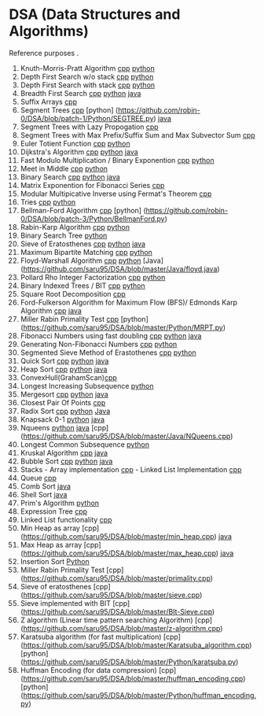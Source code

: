 # DSA (Data Structures and Algorithms)
Reference purposes .

1. Knuth-Morris-Pratt Algorithm [cpp](https://github.com/saru95/DSA/blob/master/KMP.cpp) [python](https://github.com/saru95/DSA/blob/master/Python/KMP.py)
2. Depth First Search w/o stack [cpp](https://github.com/saru95/DSA/blob/master/DFS.cpp) [python](https://github/com/saru95/DSA/blob/master/Python/DFS.py)
3. Depth First Search with stack [cpp](https://github.com/saru95/DSA/blob/master/DFSS.cpp) [python](http://github.com/saru95/DSA/blob/master/DFSS.py)
4. Breadth First Search [cpp](https://github.com/saru95/DSA/blob/master/BFS.cpp) [python](https://github.com/saru95/DSA/blob/master/Python/BFS.py) [java](https://github.com/saru95/DSA/blob/master/Java/BreadthFirstPaths.java)
5. Suffix Arrays [cpp](https://github.com/saru95/DSA/blob/master/SuffixArray.cpp)
6. Segment Trees [cpp](https://github.com/saru95/DSA/blob/master/SegmentTrees.cpp) [python] (https://github.com/robin-0/DSA/blob/patch-1/Python/SEGTREE.py) [java](https://github.com/saru95/DSA/blob/master/Java/SegmentTrees.java)
7. Segment Trees with Lazy Propogation [cpp](https://github.com/saru95/DSA/blob/master/SegmentTreesLazy.cpp)
8. Segment Trees with Max Prefix/Suffix Sum and Max Subvector Sum [cpp](https://github.com/saru95/DSA/blob/master/SEGTREE.cpp)
9. Euler Totient Function [cpp](https://github.com/saru95/DSA/blob/master/EulerTotient.cpp) [python](https://github.com/saru95/DSA/blob/master/Python/EulerTotient.py)
10. Dijkstra's Algorithm [cpp](https://github.com/saru95/DSA/blob/master/Djikstras.cpp) [python](https://github.com/saru95/DSA/blob/master/Python/dijkstra.py) [java](https://github.com/saru95/DSA/blob/master/Java/Dijkstra.java)
11. Fast Modulo Multiplication / Binary Exponention [cpp](https://github.com/saru95/DSA/blob/master/Fmm.cpp) [python](https://github.com/saru95/DSA/blob/master/Python/Fmm.py)
12. Meet in Middle [cpp](https://github.com/saru95/DSA/blob/master/Mim.cpp) [python](https://github.com/robin-0/DSA/blob/patch-5/Python/MeetInTheMiddle.py)
13. Binary Search [cpp](https://github.com/saru95/DSA/blob/master/BinarySearch.cpp) [python](https://github.com/saru95/DSA/blob/master/Python/BinarySearch.py) [java](https://github.com/saru95/DSA/blob/master/Java/BinarySearch.java)
14. Matrix Exponention for Fibonacci Series [cpp](https://github.com/saru95/DSA/blob/master/Me.cpp)
15. Modular Multipicative Inverse using Fermat's Theorem [cpp](https://github.com/saru95/DSA/blob/master/Mmi.cpp)
16. Tries [cpp](https://github.com/saru95/DSA/blob/master/Tries.cpp) [python](https://github.com/saru95/DSA/blob/master/Python/tries.py)
17. Bellman-Ford Algorithm [cpp](https://github.com/saru95/DSA/blob/master/BellmanFord.cpp) [python] (https://github.com/robin-0/DSA/blob/patch-3/Python/BellmanFord.py)
18. Rabin-Karp Algorithm [cpp](https://github.com/saru95/DSA/blob/master/RabinKarp.cpp) [python](https://github.com/saru95/DSA/blob/master/Python/RabinKarp.py)
19. Binary Search Tree [python](https://github.com/saru95/DSA/blob/master/Python/BinarySearchTree.py)
20. Sieve of Eratosthenes [cpp](https://github.com/saru95/DSA/blob/master/SEPrime.cpp) [python](https://github.com/saru95/DSA/blob/master/Python/SEPrime.py) [java](https://github.com/saru95/DSA/blob/master/Java/SieveOfEratosthenes.java)
21. Maximum Bipartite Matching [cpp](https://github.com/saru95/DSA/blob/master/MBM.cpp) [python](https://github.com/saru95/DSA/blob/master/Python/MBM.py)
22. Floyd-Warshall Algorithm [cpp](https://github.com/saru95/DSA/blob/master/FWA.cpp) [python](https://github.com/robin-0/DSA/blob/patch-4/Python/FloydWarshall.py) [Java] (https://github.com/saru95/DSA/blob/master/Java/floyd.java)
23. Pollard Rho Integer Factorization [cpp](https://github.com/saru95/DSA/blob/master/PRB.cpp) [python](https://github/com/saru95/DSA/blob/master/Python/PRB.py)
24. Binary Indexed Trees / BIT [cpp](https://github.com/saru95/DSA/blob/master/BIT.cpp) [python](https://github.com/DravitLochan/DSA/blob/master/Python/BIT.py)
25. Square Root Decomposition [cpp](https://github.com/saru95/DSA/blob/master/SRD.cpp)
26. Ford-Fulkerson Algorithm for Maximum Flow (BFS)/ Edmonds Karp Algorithm [cpp](https://github.com/saru95/DSA/blob/master/FFA.cpp) [java](https://github.com/saru95/DSA/pull/108/files)
27. Miller Rabin Primality Test [cpp](https://github.com/saru95/DSA/blob/master/MRPT.cpp) [python] (https://github.com/saru95/DSA/blob/master/Python/MRPT.py)
28. Fibonacci Numbers using fast doubling [cpp](https://github.com/saru95/DSA/blob/master/fastdoublingfibo.cpp) [python](https://github.com/saru95/DSA/blob/master/Python/Fourier-Doubling.py) [java](https://github.com/saru95/DSA/blob/master/Java/FastDoublingFibo.java)
29. Generating Non-Fibonacci Numbers [cpp](https://github.com/saru95/DSA/blob/master/NonFibo.cpp) [python](https://github.com/saru95/DSA/blob/master/Python/nNonFib.py)
30. Segmented Sieve Method of Erastothenes [cpp](https://github.com/saru95/DSA/blob/master/SS.cpp) [python](https://github.com/saru95/DSA/blob/master/Python/SegmentedSieve.py)
31. Quick Sort [cpp](https://github.com/saru95/DSA/blob/master/quicksort.cpp) [python](https://github.com/saru95/DSA/blob/master/Python/quicksort.py) [java](https://github.com/saru95/DSA/blob/master/Java/Quicksort.java)
32. Heap Sort [cpp](https://github.com/saru95/DSA/blob/master/HeapSort.cpp) [python](https://github.com/saru95/DSA/blob/master/Python/HeapSort.py) [java](https://github.com/saru95/DSA/blob/master/Java/HeapSort.java)
33. ConvexHull(GrahamScan)[cpp](https://github.com/saru95/DSA/blob/master/ConvexHull(graham).cpp)
34. Longest Increasing Subsequence [python](https://github.com/saru95/DSA/blob/master/Python/LIS.py)
35. Mergesort [cpp](https://github.com/saru95/DSA/blob/master/MergeSort.cpp) [python](https://github.com/saru95/DSA/blob/master/Python/mergesort.py) [java](https://github.com/saru95/DSA/blob/master/Java/MergeSort.java)
36. Closest Pair Of Points [cpp](https://github.com/saru95/DSA/blob/master/closestpairofpoints.cpp)
37. Radix Sort [cpp](https://github.com/saru95/DSA/blob/master/radixsort.cpp) [python](https://github.com/saru95/DSA/blob/master/Python/RadixSort.py) [Java](https://github.com/saru95/DSA/blob/master/Java/RadixSort.java)
38. Knapsack 0-1 [python](https://github.com/saru95/DSA/blob/master/Python/Knapsack0-1.py) [java](https://github.com/saru95/DSA/blob/master/Java/Knapsack0_1.java)
39. Nqueens [python](https://github.com/saru95/DSA/blob/master/Python/Nqueens.py) [java](https://github.com/saru95/DSA/blob/master/Java/NQueens.java) [cpp]
(https://github.com/saru95/DSA/blob/master/Java/NQueens.cpp)
40. Longest Common Subsequence [python](https://github.com/saru95/DSA/blob/master/Python/LCS.py)
41. Kruskal Algorithm [cpp](https://github.com/saru95/DSA/blob/master/Kruskal.cpp) [java](https://github.com/saru95/DSA/blob/master/Java/Kruskal.java)
42. Bubble Sort [cpp](https://github.com/saru95/DSA/blob/master/Bubblesort.cpp) [python](https://github.com/saru95/DSA/blob/master/Python/Bubblesort.py) [java](https://github.com/saru95/DSA/blob/master/Java/BubbleSort.java)
43. Stacks - Array implementation [cpp](https://github.com/saru95/DSA/blob/master/Stacks-ArrayImp.cpp) - Linked List Implementation [cpp](https://github.com/saru95/DSA/blob/master/Stacks-LinkLImp.cpp)
44. Queue [cpp](https://github.com/saru95/DSA/blob/master/Queue.cpp)
45. Comb Sort [java](https://github.com/saru95/DSA/blob/master/CombSort.java)
46. Shell Sort [java](https://github.com/saru95/DSA/blob/master/Java/ShellSort.java)
47. Prim's Algorithm [python](https://github.com/saru95/DSA/blob/master/Python/prims_mst.py)
48. Expression Tree [cpp](https://github.com/saru95/DSA/blob/master/expressionTree.cpp)
49. Linked List functionality [cpp](https://github.com/saru95/DSA/blob/master/linkedList_funcs.c)
50. Min Heap as array [cpp]
(https://github.com/saru95/DSA/blob/master/min_heap.cpp) [java](https://github.com/saru95/DSA/blob/master/MinHeap.java)
51. Max Heap as array [cpp]
(https://github.com/saru95/DSA/blob/master/max_heap.cpp) [java](https://github.com/saru95/DSA/blob/master/Java/MaxHeap.java)
52. Insertion Sort [Python](https://github.com/saru95/DSA/blob/master/Python/insertion-sort.py)
53. Miller Rabin Primality Test [cpp] (https://github.com/saru95/DSA/blob/master/primality.cpp)
54. Sieve of eratosthenes [cpp] (https://github.com/saru95/DSA/blob/master/sieve.cpp)
55. Sieve implemented with BIT [cpp] (https://github.com/saru95/DSA/blob/master/BIt-Sieve.cpp)
56. Z algorithm (Linear time pattern searching Algorithm) [cpp] (https://github.com/saru95/DSA/blob/master/z-algorithm.cpp)
57. Karatsuba algorithm (for fast multiplication) [cpp] (https://github.com/saru95/DSA/blob/master/Karatsuba_algorithm.cpp) [python] (https://github.com/saru95/DSA/blob/master/Python/karatsuba.py)
58. Huffman Encoding (for data compression) [cpp] (https://github.com/saru95/DSA/blob/master/huffman_encoding.cpp) [python] (https://github.com/saru95/DSA/blob/master/Python/huffman_encoding.py)
